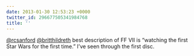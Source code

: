 ```yaml
---
date: 2013-01-30 12:53:23 +0000
twitter_id: 296677505341984768
title: ''
---
```




[@rcsanford](https://twitter.com/rcsanford) [@britthildreth](https://twitter.com/britthildreth) best description of FF VII is “watching the first Star Wars for the first time.” I’ve seen through the first disc.
